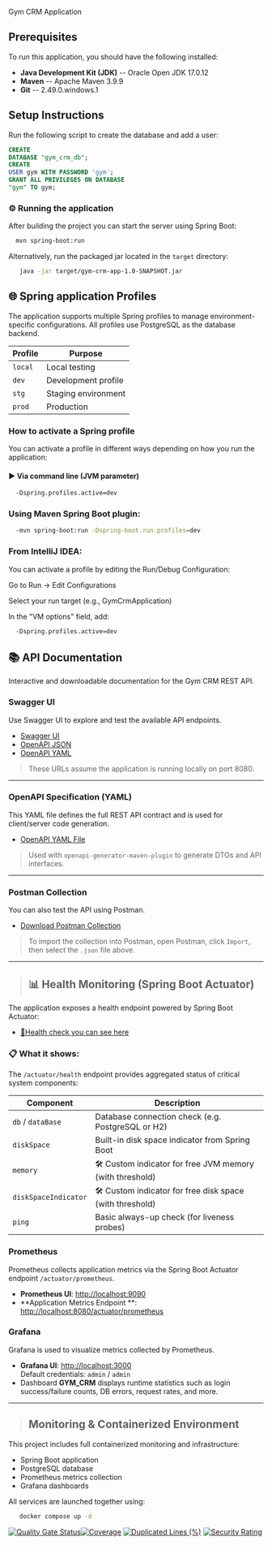 Gym CRM Application

## Prerequisites

To run this application, you should have the following installed:

- **Java Development Kit (JDK)** -- Oracle Open JDK 17.0.12
- **Maven** -- Apache Maven 3.9.9
- **Git** -- 2.49.0.windows.1

## Setup Instructions

Run the following script to create the database and add a user:

```sql
CREATE
DATABASE "gym_crm_db";
CREATE
USER gym WITH PASSWORD 'gym';
GRANT ALL PRIVILEGES ON DATABASE
"gym" TO gym;
```
 
### ⚙️ Running the application

After building the project you can start the server using Spring Boot:

```bash
  mvn spring-boot:run
```

Alternatively, run the packaged jar located in the `target` directory:

```bash
   java -jar target/gym-crm-app-1.0-SNAPSHOT.jar
```

## 🌐 Spring application Profiles

The application supports multiple Spring profiles to manage environment-specific configurations. All profiles use
PostgreSQL as the database backend.

| Profile | Purpose             | 
|---------|---------------------|
| `local` | Local testing       |
| `dev`   | Development profile | 
| `stg`   | Staging environment | 
| `prod`  | Production          | 

### How to activate a Spring profile

You can activate a profile in different ways depending on how you run the application:

#### ▶️ Via command line (JVM parameter)

```bash
  -Dspring.profiles.active=dev
```

### Using Maven Spring Boot plugin:

```bash
  -mvn spring-boot:run -Dspring-boot.run.profiles=dev
```

### From IntelliJ IDEA:

You can activate a profile by editing the Run/Debug Configuration:

Go to Run → Edit Configurations

Select your run target (e.g., GymCrmApplication)

In the "VM options" field, add:

```bash
  -Dspring.profiles.active=dev
```

## 📚 API Documentation

Interactive and downloadable documentation for the Gym CRM REST API.

### Swagger UI

Use Swagger UI to explore and test the available API endpoints.

- [Swagger UI](http://localhost:8080/swagger-ui/index.html)
- [OpenAPI JSON](http://localhost:8080/v3/api-docs)
- [OpenAPI YAML](http://localhost:8080/v3/api-docs.yaml)

> These URLs assume the application is running locally on port 8080.

---

### OpenAPI Specification (YAML)

This YAML file defines the full REST API contract and is used for client/server code generation.

- [OpenAPI YAML File](src/main/resources/openapi/gym.yaml)

> Used with `openapi-generator-maven-plugin` to generate DTOs and API interfaces.

---

### Postman Collection

You can also test the API using Postman.

- [Download Postman Collection](src/main/resources/postman/gym-crm-api.collection.json)

> To import the collection into Postman, open Postman, click `Import`, then select the `.json` file above.
>
---
> ## 📊 Health Monitoring (Spring Boot Actuator)

The application exposes a health endpoint powered by Spring Boot Actuator:

- [🔗Health check you can see here](http://localhost:8080/actuator/health)

### 📋 What it shows:

The `/actuator/health` endpoint provides aggregated status of critical system components:

| Component            | Description                                              |
|----------------------|----------------------------------------------------------|
| `db` / `dataBase`    | Database connection check (e.g. PostgreSQL or H2)        |
| `diskSpace`          | Built-in disk space indicator from Spring Boot           |
| `memory`             | 🛠 Custom indicator for free JVM memory (with threshold) |
| `diskSpaceIndicator` | 🛠 Custom indicator for free disk space (with threshold) |
| `ping`               | Basic always-up check (for liveness probes)              |

### Prometheus

Prometheus collects application metrics via the Spring Boot Actuator endpoint `/actuator/prometheus`.

- **Prometheus UI**: [http://localhost:9090](http://localhost:9090)
- **Application Metrics Endpoint
  **: [http://localhost:8080/actuator/prometheus](http://localhost:8080/actuator/prometheus)

### Grafana

Grafana is used to visualize metrics collected by Prometheus.

- **Grafana UI**: [http://localhost:3000](http://localhost:3000)  
  Default credentials: `admin` / `admin`
- Dashboard **GYM_CRM** displays runtime statistics such as login success/failure counts, DB errors, request rates, and
  more.

---
> ## Monitoring & Containerized Environment

This project includes full containerized monitoring and infrastructure:

- Spring Boot application
- PostgreSQL database
- Prometheus metrics collection
- Grafana dashboards

All services are launched together using:

```bash
   docker compose up -d
```
[![Quality Gate Status](https://sonarcloud.io/api/project_badges/measure?project=OlexandrMoskvinEP_gym-crm-app&metric=alert_status)](https://sonarcloud.io/summary/new_code?id=OlexandrMoskvinEP_gym-crm-app)[![Coverage](https://sonarcloud.io/api/project_badges/measure?project=OlexandrMoskvinEP_gym-crm-app&metric=coverage)](https://sonarcloud.io/summary/new_code?id=OlexandrMoskvinEP_gym-crm-app)
[![Duplicated Lines (%)](https://sonarcloud.io/api/project_badges/measure?project=OlexandrMoskvinEP_gym-crm-app&metric=duplicated_lines_density)](https://sonarcloud.io/summary/new_code?id=OlexandrMoskvinEP_gym-crm-app)
[![Security Rating](https://sonarcloud.io/api/project_badges/measure?project=OlexandrMoskvinEP_gym-crm-app&metric=security_rating)](https://sonarcloud.io/summary/new_code?id=OlexandrMoskvinEP_gym-crm-app)
